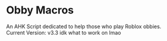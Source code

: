 # Obby Macros  
An AHK Script dedicated to help those who play Roblox obbies.  
Current Version: v3.3
idk what to work on lmao
